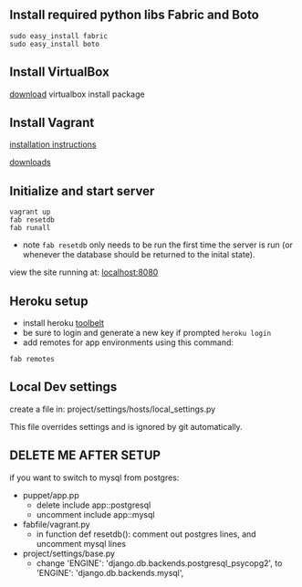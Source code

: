 ## Install required python libs Fabric and Boto
```
sudo easy_install fabric
sudo easy_install boto
```


## Install VirtualBox

[download](https://www.virtualbox.org/wiki/Downloads) virtualbox
install package


## Install Vagrant

[installation instructions](http://vagrantup.com/v1/docs/getting-started/index.html)

[downloads](http://downloads.vagrantup.com/)


## Initialize and start server
```
vagrant up
fab resetdb
fab runall
```

* note `fab resetdb` only needs to be run the first time the server is run (or whenever the database should be returned to the inital state).

view the site running at: [localhost:8080](http://localhost:8080/)


## Heroku setup
- install heroku [toolbelt](https://toolbelt.heroku.com/)
- be sure to login and generate a new key if prompted `heroku login`
- add remotes for app environments using this command:
```
fab remotes
```

## Local Dev settings
create a file in: 
project/settings/hosts/local_settings.py

This file overrides settings and is ignored by git automatically.


## DELETE ME AFTER SETUP ##
if you want to switch to mysql from postgres:
* puppet/app.pp
    * delete include app::postgresql
    * uncomment include app::mysql
* fabfile/vagrant.py
    * in function def resetdb(): comment out postgres lines, and uncomment mysql lines    
* project/settings/base.py
    * change 'ENGINE': 'django.db.backends.postgresql_psycopg2', to  'ENGINE': 'django.db.backends.mysql', 

